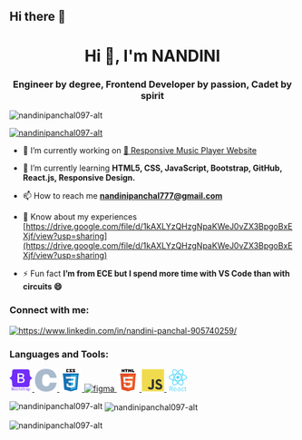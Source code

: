 ## Hi there 👋

<h1 align="center">Hi 👋, I'm NANDINI</h1>
<h3 align="center">Engineer by degree, Frontend Developer by passion, Cadet by spirit</h3>

<p align="left"> <img src="https://komarev.com/ghpvc/?username=nandinipanchal097-alt&label=Profile%20views&color=0e75b6&style=flat" alt="nandinipanchal097-alt" /> </p>

<p align="left"> <a href="https://github.com/ryo-ma/github-profile-trophy"><img src="https://github-profile-trophy.vercel.app/?username=nandinipanchal097-alt" alt="nandinipanchal097-alt" /></a> </p>

- 🔭 I’m currently working on [🎵 Responsive Music Player Website](https://nandinipanchal097-alt.github.io/-codealpha_tasks3/)

- 🌱 I’m currently learning **HTML5, CSS, JavaScript, Bootstrap, GitHub, React.js, Responsive Design.**

- 📫 How to reach me **nandinipanchal777@gmail.com**

- 📄 Know about my experiences [https://drive.google.com/file/d/1kAXLYzQHzgNpaKWeJ0vZX3BpgoBxEXjf/view?usp=sharing](https://drive.google.com/file/d/1kAXLYzQHzgNpaKWeJ0vZX3BpgoBxEXjf/view?usp=sharing)

- ⚡ Fun fact **I’m from ECE but I spend more time with VS Code than with circuits 😄**

<h3 align="left">Connect with me:</h3>
<p align="left">
<a href="https://linkedin.com/in/https://www.linkedin.com/in/nandini-panchal-905740259/" target="blank"><img align="center" src="https://raw.githubusercontent.com/rahuldkjain/github-profile-readme-generator/master/src/images/icons/Social/linked-in-alt.svg" alt="https://www.linkedin.com/in/nandini-panchal-905740259/" height="30" width="40" /></a>
</p>

<h3 align="left">Languages and Tools:</h3>
<p align="left"> <a href="https://getbootstrap.com" target="_blank" rel="noreferrer"> <img src="https://raw.githubusercontent.com/devicons/devicon/master/icons/bootstrap/bootstrap-plain-wordmark.svg" alt="bootstrap" width="40" height="40"/> </a> <a href="https://www.cprogramming.com/" target="_blank" rel="noreferrer"> <img src="https://raw.githubusercontent.com/devicons/devicon/master/icons/c/c-original.svg" alt="c" width="40" height="40"/> </a> <a href="https://www.w3schools.com/css/" target="_blank" rel="noreferrer"> <img src="https://raw.githubusercontent.com/devicons/devicon/master/icons/css3/css3-original-wordmark.svg" alt="css3" width="40" height="40"/> </a> <a href="https://www.figma.com/" target="_blank" rel="noreferrer"> <img src="https://www.vectorlogo.zone/logos/figma/figma-icon.svg" alt="figma" width="40" height="40"/> </a> <a href="https://www.w3.org/html/" target="_blank" rel="noreferrer"> <img src="https://raw.githubusercontent.com/devicons/devicon/master/icons/html5/html5-original-wordmark.svg" alt="html5" width="40" height="40"/> </a> <a href="https://developer.mozilla.org/en-US/docs/Web/JavaScript" target="_blank" rel="noreferrer"> <img src="https://raw.githubusercontent.com/devicons/devicon/master/icons/javascript/javascript-original.svg" alt="javascript" width="40" height="40"/> </a> <a href="https://reactjs.org/" target="_blank" rel="noreferrer"> <img src="https://raw.githubusercontent.com/devicons/devicon/master/icons/react/react-original-wordmark.svg" alt="react" width="40" height="40"/> </a> </p>

<p><img align="left" src="https://github-readme-stats.vercel.app/api/top-langs?username=nandinipanchal097-alt&show_icons=true&locale=en&layout=compact" alt="nandinipanchal097-alt" /></p>

<p>&nbsp;<img align="center" src="https://github-readme-stats.vercel.app/api?username=nandinipanchal097-alt&show_icons=true&locale=en" alt="nandinipanchal097-alt" /></p>

<p><img align="center" src="https://github-readme-streak-stats.herokuapp.com/?user=nandinipanchal097-alt&" alt="nandinipanchal097-alt" /></p>

